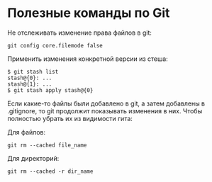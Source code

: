 
# Полезные команды по Git

Не отслеживать изменение права файлов в git:

`git config core.filemode false`

Применить изменения конкретной версии из стеша:

```
$ git stash list
stash@{0}: ...
stash@{1}: ...
$ git stash apply stash@{0}
```

Если какие-то файлы были добавлено в git, а затем добавлены в .gitignore, то git продолжит показывать изменения в них.
Чтобы полностью убрать их из видимости гита:

Для файлов:

`git rm --cached file_name` 

Для директорий:

`git rm --cached -r dir_name` 
